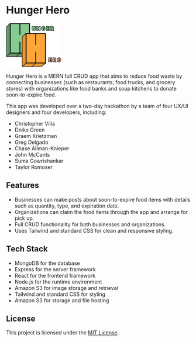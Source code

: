 # Hunger Hero

<img src="./public/images/logo.png" alt="HungerHeroLogo" width="150">

Hunger Hero is a MERN full CRUD app that aims to reduce food waste by connecting businesses (such as restaurants, food trucks, and grocery stores) with organizations like food banks and soup kitchens to donate soon-to-expire food. 

This app was developed over a two-day hackathon by a team of four UX/UI designers and four developers, including:

- Christopher Villa
- Dniko Green
- Graem Krietzman
- Greg Delgado
- Chase Allman-Knieper
- John McCants
- Suma Gowrishankar
- Taylor Romoser

## Features
- Businesses can make posts about soon-to-expire food items with details such as quantity, type, and expiration date. 
- Organizations can claim the food items through the app and arrange for pick up.
- Full CRUD functionality for both businesses and organizations.
- Uses Tailwind and standard CSS for clean and responsive styling.

## Tech Stack
- MongoDB for the database
- Express for the server framework
- React for the frontend framework
- Node.js for the runtime environment
- Amazon S3 for image storage and retrieval 
- Tailwind and standard CSS for styling
- Amazon S3 for storage and file hosting

## License
This project is licensed under the [MIT License](https://opensource.org/licenses/MIT).
